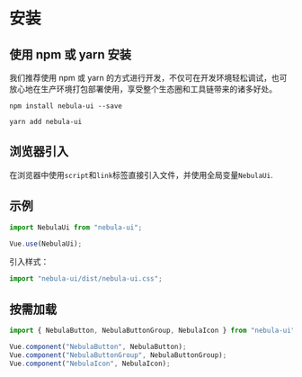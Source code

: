 # 安装

## 使用 npm 或 yarn 安装

我们推荐使用 npm 或 yarn 的方式进行开发，不仅可在开发环境轻松调试，也可放心地在生产环境打包部署使用，享受整个生态圈和工具链带来的诸多好处。

```
npm install nebula-ui --save
```

```
yarn add nebula-ui
```

## 浏览器引入

在浏览器中使用`script`和`link`标签直接引入文件，并使用全局变量`NebulaUi`.

## 示例

```js
import NebulaUi from "nebula-ui";

Vue.use(NebulaUi);
```

引入样式：

```js
import "nebula-ui/dist/nebula-ui.css";
```

## 按需加载

```js
import { NebulaButton, NebulaButtonGroup, NebulaIcon } from "nebula-ui";

Vue.component("NebulaButton", NebulaButton);
Vue.component("NebulaButtonGroup", NebulaButtonGroup);
Vue.component("NebulaIcon", NebulaIcon);
```
